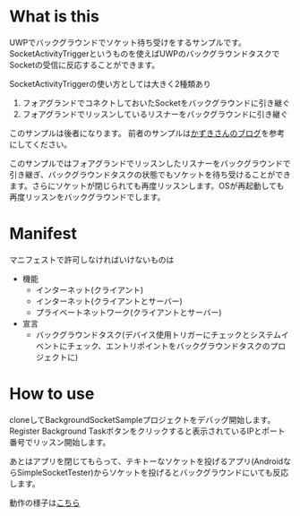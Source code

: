 # What is this
UWPでバックグラウンドでソケット待ち受けをするサンプルです。SocketActivityTriggerというものを使えばUWPのバックグラウンドタスクでSocketの受信に反応することができます。

SocketActivityTriggerの使い方としては大きく2種類あり

1. フォアグランドでコネクトしておいたSocketをバックグラウンドに引き継ぐ
2. フォアグランドでリッスンしているリスナーをバックグラウンドに引き継ぐ

このサンプルは後者になります。
前者のサンプルは[かずきさんのブログ](https://www.google.co.jp/url?sa=t&rct=j&q=&esrc=s&source=web&cd=1&cad=rja&uact=8&ved=0ahUKEwjY2ZzYoZzSAhWME7wKHbL9DGEQFggcMAA&url=http%3A%2F%2Fblog.okazuki.jp%2Fentry%2F2016%2F04%2F08%2F044312&usg=AFQjCNEMq5FwTZFkzScDdBNwLdbGlebaaQ&sig2=XLlYflhw12_YwSFajECXRQ)を参考にしてください。

このサンプルではフォアグランドでリッスンしたリスナーをバックグラウンドで引き継ぎ、バックグラウンドタスクの状態でもソケットを待ち受けることができます。さらにソケットが閉じられても再度リッスンします。OSが再起動しても再度リッスンをバックグラウンドでします。

# Manifest
マニフェストで許可しなければいけないものは

- 機能
    - インターネット(クライアント)
    - インターネット(クライアントとサーバー)
    - プライベートネットワーク(クライアントとサーバー)
- 宣言
    - バックグラウンドタスク(デバイス使用トリガーにチェックとシステムイベントにチェック、エントリポイントをバックグラウンドタスクのプロジェクトに)

# How to use
cloneしてBackgroundSocketSampleプロジェクトをデバッグ開始します。Register Background Taskボタンをクリックすると表示されているIPとポート番号でリッスン開始します。

あとはアプリを閉じてもらって、テキトーなソケットを投げるアプリ(AndroidならSimpleSocketTester)からソケットを投げるとバックグラウンドにいても反応します。

動作の様子は[こちら](https://youtu.be/assZGebCOuY)